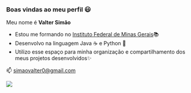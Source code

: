 ### Boas vindas ao meu perfil 😃

Meu nome é **Valter Simão**

- Estou me formando no [Instituto Federal de Minas Gerais](https://ifmg.edu.br/ourobranco/)📚
- Desenvolvo na linguagem Java ☕ e Python 🐍
- Utilizo esse espaço para minha organização e compartilhamento dos meus projetos desenvolvidos✨

📫 simaovalter0@gmail.com

![](https://media.tenor.com/GfSX-u7VGM4AAAAC/coding.gif)
